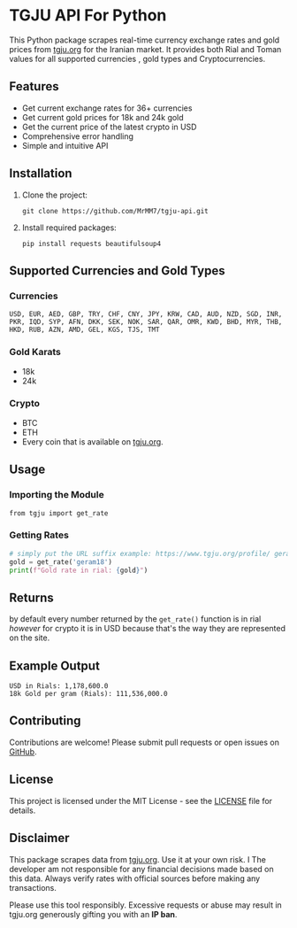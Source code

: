 # TGJU API For Python

This Python package scrapes real-time currency exchange rates and gold prices from [tgju.org](https://www.tgju.org) for the Iranian market. It provides both Rial and Toman values for all supported currencies , gold types and Cryptocurrencies.

## Features

- Get current exchange rates for 36+ currencies
- Get current gold prices for 18k and 24k gold
- Get the current price of the latest crypto in USD
- Comprehensive error handling
- Simple and intuitive API

## Installation

1.  Clone the project:

    ```
    git clone https://github.com/MrMM7/tgju-api.git
    ```

2.  Install required packages:

    ```
    pip install requests beautifulsoup4
    ```

## Supported Currencies and Gold Types

### Currencies

```
USD, EUR, AED, GBP, TRY, CHF, CNY, JPY, KRW, CAD, AUD, NZD, SGD, INR,
PKR, IQD, SYP, AFN, DKK, SEK, NOK, SAR, QAR, OMR, KWD, BHD, MYR, THB,
HKD, RUB, AZN, AMD, GEL, KGS, TJS, TMT
```

### Gold Karats

- 18k
- 24k

### Crypto

- BTC
- ETH
- Every coin that is available on [tgju.org](https://tgju.org).
  
## Usage

### Importing the Module

```
from tgju import get_rate
```

### Getting Rates
```python
# simply put the URL suffix example: https://www.tgju.org/profile/ geram18 <--
gold = get_rate('geram18')
print(f"Gold rate in rial: {gold}")
```

## Returns
by default every number returned by the ```get_rate()``` function is in rial <em>however</em> for crypto 
it is in USD because that's the way they are represented on the site.

## Example Output

```
USD in Rials: 1,178,600.0
18k Gold per gram (Rials): 111,536,000.0
```

## Contributing

Contributions are welcome! Please submit pull requests or open issues on [GitHub](https://github.com/MrMM7/tgju-api).

## License

This project is licensed under the MIT License - see the [LICENSE](LICENSE) file for details.

## Disclaimer

This package scrapes data from [tgju.org](https://tgju.org). Use it at your own risk. I The developer am not responsible for any financial decisions made based on this data. Always verify rates with official sources before making any transactions.

Please use this tool responsibly. Excessive requests or abuse may result in tgju.org generously gifting you with an **IP ban**.

